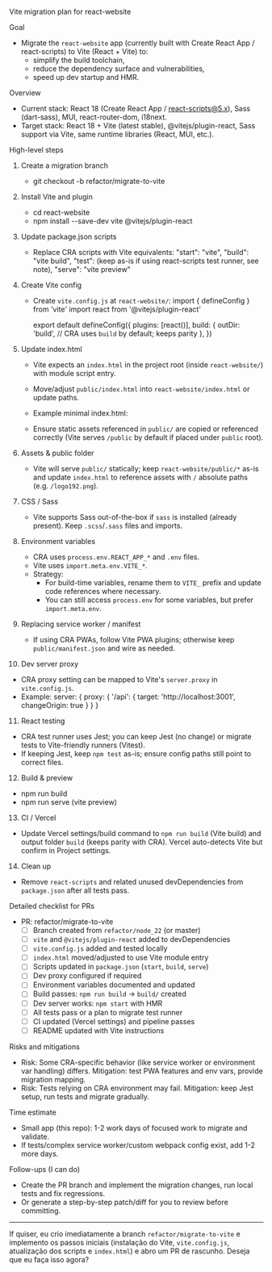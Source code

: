 Vite migration plan for react-website

Goal
- Migrate the `react-website` app (currently built with Create React App / react-scripts) to Vite (React + Vite) to:
  - simplify the build toolchain,
  - reduce the dependency surface and vulnerabilities,
  - speed up dev startup and HMR.

Overview
- Current stack: React 18 (Create React App / react-scripts@5.x), Sass (dart-sass), MUI, react-router-dom, i18next.
- Target stack: React 18 + Vite (latest stable), @vitejs/plugin-react, Sass support via Vite, same runtime libraries (React, MUI, etc.).

High-level steps
1) Create a migration branch
   - git checkout -b refactor/migrate-to-vite

2) Install Vite and plugin
   - cd react-website
   - npm install --save-dev vite @vitejs/plugin-react

3) Update package.json scripts
   - Replace CRA scripts with Vite equivalents:
     "start": "vite",
     "build": "vite build",
     "test": (keep as-is if using react-scripts test runner, see note),
     "serve": "vite preview"

4) Create Vite config
   - Create `vite.config.js` at `react-website/`:
     import { defineConfig } from 'vite'
     import react from '@vitejs/plugin-react'

     export default defineConfig({
       plugins: [react()],
       build: {
         outDir: 'build', // CRA uses `build` by default; keeps parity
       },
     })

5) Update index.html
   - Vite expects an `index.html` in the project root (inside `react-website/`) with module script entry.
   - Move/adjust `public/index.html` into `react-website/index.html` or update paths.
   - Example minimal index.html:
     <!doctype html>
     <html>
       <head>
         <meta charset="utf-8" />
         <meta name="viewport" content="width=device-width,initial-scale=1" />
         <title>React Website</title>
       </head>
       <body>
         <div id="root"></div>
         <script type="module" src="/src/index.js"></script>
       </body>
     </html>

   - Ensure static assets referenced in `public/` are copied or referenced correctly (Vite serves `/public` by default if placed under `public` root).

6) Assets & public folder
   - Vite will serve `public/` statically; keep `react-website/public/*` as-is and update `index.html` to reference assets with `/` absolute paths (e.g. `/logo192.png`).

7) CSS / Sass
   - Vite supports Sass out-of-the-box if `sass` is installed (already present). Keep `.scss`/`.sass` files and imports.

8) Environment variables
   - CRA uses `process.env.REACT_APP_*` and `.env` files.
   - Vite uses `import.meta.env.VITE_*`.
   - Strategy:
     - For build-time variables, rename them to `VITE_` prefix and update code references where necessary.
     - You can still access `process.env` for some variables, but prefer `import.meta.env`.

9) Replacing service worker / manifest
   - If using CRA PWAs, follow Vite PWA plugins; otherwise keep `public/manifest.json` and wire as needed.

10) Dev server proxy
   - CRA proxy setting can be mapped to Vite's `server.proxy` in `vite.config.js`.
   - Example:
     server: { proxy: { '/api': { target: 'http://localhost:3001', changeOrigin: true } } }

11) React testing
   - CRA test runner uses Jest; you can keep Jest (no change) or migrate tests to Vite-friendly runners (Vitest).
   - If keeping Jest, keep `npm test` as-is; ensure config paths still point to correct files.

12) Build & preview
   - npm run build
   - npm run serve (vite preview)

13) CI / Vercel
   - Update Vercel settings/build command to `npm run build` (Vite build) and output folder `build` (keeps parity with CRA). Vercel auto-detects Vite but confirm in Project settings.

14) Clean up
   - Remove `react-scripts` and related unused devDependencies from `package.json` after all tests pass.

Detailed checklist for PRs
- PR: refactor/migrate-to-vite
  - [ ] Branch created from `refactor/node_22` (or master)
  - [ ] `vite` and `@vitejs/plugin-react` added to devDependencies
  - [ ] `vite.config.js` added and tested locally
  - [ ] `index.html` moved/adjusted to use Vite module entry
  - [ ] Scripts updated in `package.json` (`start`, `build`, `serve`)
  - [ ] Dev proxy configured if required
  - [ ] Environment variables documented and updated
  - [ ] Build passes: `npm run build` -> `build/` created
  - [ ] Dev server works: `npm start` with HMR
  - [ ] All tests pass or a plan to migrate test runner
  - [ ] CI updated (Vercel settings) and pipeline passes
  - [ ] README updated with Vite instructions

Risks and mitigations
- Risk: Some CRA-specific behavior (like service worker or environment var handling) differs. Mitigation: test PWA features and env vars, provide migration mapping.
- Risk: Tests relying on CRA environment may fail. Mitigation: keep Jest setup, run tests and migrate gradually.

Time estimate
- Small app (this repo): 1-2 work days of focused work to migrate and validate.
- If tests/complex service worker/custom webpack config exist, add 1-2 more days.

Follow-ups (I can do)
- Create the PR branch and implement the migration changes, run local tests and fix regressions.
- Or generate a step-by-step patch/diff for you to review before committing.

---

If quiser, eu crio imediatamente a branch `refactor/migrate-to-vite` e implemento os passos iniciais (instalação do Vite, `vite.config.js`, atualização dos scripts e `index.html`) e abro um PR de rascunho. Deseja que eu faça isso agora?
